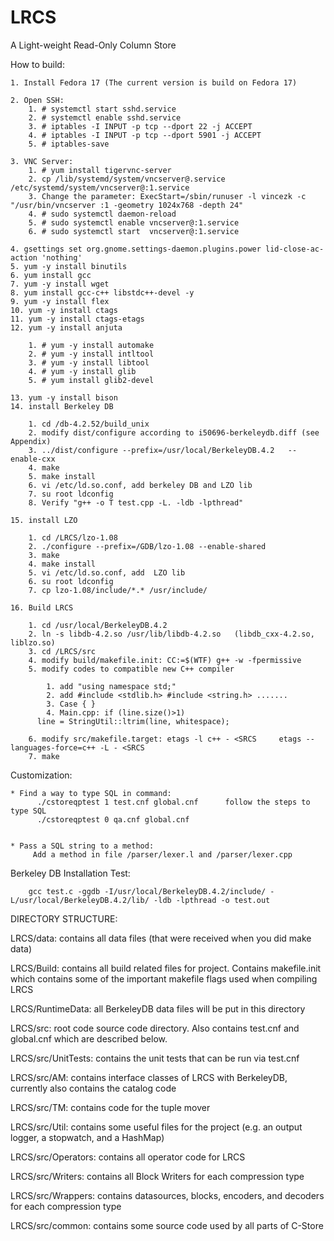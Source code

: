 LRCS
====
A Light-weight Read-Only Column Store

	
How to build:

	1. Install Fedora 17 (The current version is build on Fedora 17)
	
	2. Open SSH: 
		1. # systemctl start sshd.service   
		2. # systemctl enable sshd.service 
		3. # iptables -I INPUT -p tcp --dport 22 -j ACCEPT
		4. # iptables -I INPUT -p tcp --dport 5901 -j ACCEPT
		5. # iptables-save

	3. VNC Server:
		1. # yum install tigervnc-server
		2. cp /lib/systemd/system/vncserver@.service  /etc/systemd/system/vncserver@:1.service
		3. Change the parameter: ExecStart=/sbin/runuser -l vincezk -c "/usr/bin/vncserver :1 -geometry 1024x768 -depth 24"
		4. # sudo systemctl daemon-reload
		5. # sudo systemctl enable vncserver@:1.service
		6. # sudo systemctl start  vncserver@:1.service

	4. gsettings set org.gnome.settings-daemon.plugins.power lid-close-ac-action 'nothing'
	5. yum -y install binutils
	6. yum install gcc
	7. yum -y install wget
	8. yum install gcc-c++ libstdc++-devel -y
	9. yum -y install flex
	10. yum -y install ctags
	11. yum -y install ctags-etags
	12. yum -y install anjuta

		1. # yum -y install automake
		2. # yum -y install intltool
		3. # yum -y install libtool
		4. # yum -y install glib
		5. # yum install glib2-devel

	13. yum -y install bison
	14. install Berkeley DB

		1. cd /db-4.2.52/build_unix
		2. modify dist/configure according to i50696-berkeleydb.diff (see Appendix)
		3. ../dist/configure --prefix=/usr/local/BerkeleyDB.4.2   --enable-cxx
		4. make
		5. make install
		6. vi /etc/ld.so.conf, add berkeley DB and LZO lib
		7. su root ldconfig
		8. Verify "g++ -o T test.cpp -L. -ldb -lpthread" 

	15. install LZO

		1. cd /LRCS/lzo-1.08
		2. ./configure --prefix=/GDB/lzo-1.08 --enable-shared
		3. make
		4. make install
		5. vi /etc/ld.so.conf, add  LZO lib
		6. su root ldconfig
		7. cp lzo-1.08/include/*.* /usr/include/

	16. Build LRCS 

		1. cd /usr/local/BerkeleyDB.4.2
		2. ln -s libdb-4.2.so /usr/lib/libdb-4.2.so   (libdb_cxx-4.2.so, liblzo.so)
		3. cd /LRCS/src
		4. modify build/makefile.init: CC:=$(WTF) g++ -w -fpermissive
		5. modify codes to compatible new C++ compiler

			1. add "using namespace std;"
			2. add #include <stdlib.h> #include <string.h> .......
			3. Case { }
			4. Main.cpp: if (line.size()>1)
          line = StringUtil::ltrim(line, whitespace);

		6. modify src/makefile.target: etags -l c++ - <SRCS     etags --languages-force=c++ -L - <SRCS
		7. make



Customization:


	* Find a way to type SQL in command:
          ./cstoreqptest 1 test.cnf global.cnf      follow the steps to type SQL
          ./cstoreqptest 0 qa.cnf global.cnf 


	* Pass a SQL string to a method:
         Add a method in file /parser/lexer.l and /parser/lexer.cpp

Berkeley DB Installation Test:
         
        gcc test.c -ggdb -I/usr/local/BerkeleyDB.4.2/include/ -L/usr/local/BerkeleyDB.4.2/lib/ -ldb -lpthread -o test.out



DIRECTORY STRUCTURE:

LRCS/data: contains all data files (that were received when you did make data)

LRCS/Build: contains all build related files for project. Contains makefile.init which contains some of the important makefile flags used when compiling LRCS

LRCS/RuntimeData: all BerkeleyDB data files will be put in this directory

LRCS/src: root code source code directory. Also contains test.cnf and global.cnf which are described below.

LRCS/src/UnitTests: contains the unit tests that can be run via test.cnf

LRCS/src/AM: contains interface classes of LRCS with BerkeleyDB, currently also contains the catalog code

LRCS/src/TM: contains code for the tuple mover

LRCS/src/Util: contains some useful files for the project (e.g. an output logger, a stopwatch, and a HashMap)

LRCS/src/Operators: contains all operator code for LRCS

LRCS/src/Writers: contains all Block Writers for each compression type

LRCS/src/Wrappers: contains datasources, blocks, encoders, and decoders for each compression type

LRCS/src/common: contains some source code used by all parts of C-Store
